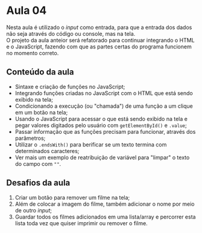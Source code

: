 # Aula 04  
  
Nesta aula é utilizado o *input* como entrada, para que a entrada dos dados não seja através do código ou console, mas na tela.  
O projeto da aula anteior será refatorado para continuar integrando o HTML e o JavaScript, fazendo com que as partes certas do programa funcionem no momento correto.  

## Conteúdo da aula  
  
- Sintaxe e criação de funções no JavaScript;  
- Integrando funções criadas no JavaScript com o HTML que está sendo exibido na tela;
- Condicionando a execução (ou "chamada") de uma função a um clique em um botão na tela;  
- Usando o JavaScript para acessar o que está sendo exibido na tela e pegar valores digitados pelo usuário com `getElementById()` e `.value`;  
- Passar informação que as funções precisam para funcionar, através dos parâmetros;  
- Utilizar o `.endsWith()` para berificar se um texto termina com determinados caracteres;  
- Ver mais um exemplo de reatribuição de variável para "limpar" o texto do campo com `""`.  

## Desafios da aula  
  
1. Criar um botão para remover um filme na tela;  
2. Além de colocar a imagem do filme, também adicionar o nome por meio de outro *input*;  
3. Guardar todos os filmes adicionados em uma lista/array e percorrer esta lista toda vez que quiser imprimir ou remover o filme.
  